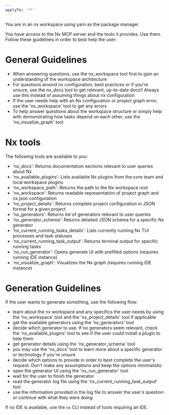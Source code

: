 ```yaml
---
applyTo: '**'
---
```


You are in an nx workspace using yarn as the package manager.

You have access to the Nx MCP server and the tools it provides. Use them. Follow these guidelines in order to best help the user:

# General Guidelines

- When answering questions, use the nx_workspace tool first to gain an understanding of the workspace architecture
- For questions around nx configuration, best practices or if you're unsure, use the nx_docs tool to get relevant, up-to-date docs!! Always use this instead of assuming things about nx configuration
- If the user needs help with an Nx configuration or project graph error, use the 'nx_workspace' tool to get any errors
- To help answer questions about the workspace structure or simply help with demonstrating how tasks depend on each other, use the 'nx_visualize_graph' tool

# Nx tools

The following tools are available to you:

- 'nx_docs': Returns documentation sections relevant to user queries about Nx
- 'nx_available_plugins': Lists available Nx plugins from the core team and local workspace plugins
- 'nx_workspace_path': Returns the path to the Nx workspace root
- 'nx_workspace': Returns readable representation of project graph and nx.json configuration
- 'nx_project_details': Returns complete project configuration in JSON format for a given project
- 'nx_generators': Returns list of generators relevant to user queries
- 'nx_generator_schema': Returns detailed JSON schema for a specific Nx generator
- 'nx_current_running_tasks_details': Lists currently running Nx TUI processes and task statuses
- 'nx_current_running_task_output': Returns terminal output for specific running tasks
- 'nx_run_generator': Opens generate UI with prefilled options (requires running IDE instance)
- 'nx_visualize_graph': Visualizes the Nx graph (requires running IDE instance)

# Generation Guidelines

If the user wants to generate something, use the following flow:

- learn about the nx workspace and any specifics the user needs by using the 'nx_workspace' tool and the 'nx_project_details' tool if applicable
- get the available generators using the 'nx_generators' tool
- decide which generator to use. If no generators seem relevant, check the 'nx_available_plugins' tool to see if the user could install a plugin to help them
- get generator details using the 'nx_generator_schema' tool
- you may use the 'nx_docs' tool to learn more about a specific generator or technology if you're unsure
- decide which options to provide in order to best complete the user's request. Don't make any assumptions and keep the options minimalistic
- open the generator UI using the 'nx_run_generator' tool
- wait for the user to finish the generator
- read the generator log file using the 'nx_current_running_task_output' tool
- use the information provided in the log file to answer the user's question or continue with what they were doing

If no IDE is available, use the `nx` CLI instead of tools requiring an IDE.
